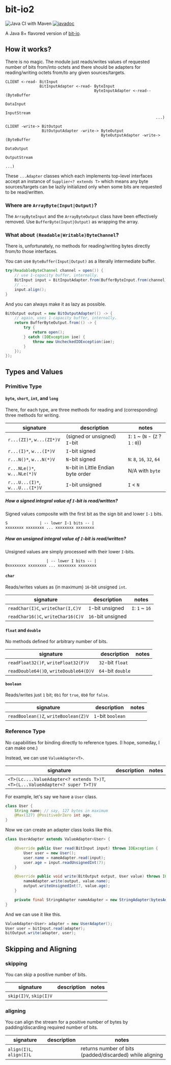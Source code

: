# bit-io2

![Java CI with Maven](https://github.com/jinahya/bit-io2/workflows/Java%20CI%20with%20Maven/badge.svg)
[![javadoc](https://javadoc.io/badge2/com.github.jinahya/bit-io2/javadoc.svg)](https://javadoc.io/doc/com.github.jinahya/bit-io2)

A Java 8+ flavored version of [bit-io](https://github.com/jinahya/bit-io).

## How it works?

There is no magic. The module just reads/writes values of requested number of bits from/into octets and there should be adapters for reading/writing octets from/to any given sources/targets.

```
CLIENT <-read- BitInput
               BitInputAdapter <-read- ByteInput
                                       ByteInputAdapter <-read-- (ByteBuffer
                                                                  DataInput
                                                                  InputStream
                                                                  ...)
```

```
CLIENT -write-> BitOutput
                BitOutputAdapter -write-> ByteOutput
                                          ByteOutputAdapter -write-> (ByteBuffer
                                                                      DataOutput
                                                                      OutputStream
                                                                      ...)
```

These `...Adapter` classes which each implements top-level interfaces accept an instance of `Supplier<? extends T>` which means any byte sources/targets can be lazily initialized only when some bits are requested to be read/written. 

### Where are `ArrayByte(Input|Output)`?

The `ArrayByteInput` and the `ArrayByteOutput` class have been effectively removed. Use `BufferByte(Input|Output)` as wrapping the array.

### What about `(Readable|Writable)ByteChannel`?

There is, unfortunately, no methods for reading/writing bytes directly from/to those interfaces.

You can use `ByteBuffer(Input|Output)` as a literally intermediate buffer.

```java
try(ReadableByteChannel channel = open()) {
    // use 1-capacity buffer, internally.
    BitInput input = BitInputAdapter.from(BufferByteInput.from(channel));
    // ...
    input.align();
}
```

And you can always make it as lazy as possible.

```java
BitOutput output = new BitOutputAdapter(() -> {
    // again, uses 1-capacity buffer, internally.
    return BufferByteOutput.from(() -> {
        try {
            return open();
        } catch (IOException ioe) {
            throw new UncheckedIOException(ioe);
        }
    });
});
```

## Types and Values

### Primitive Type

#### `byte`, `short`, `int`, and `long`

There, for each type, are three methods for reading and (corresponding) three methods for writing.

|signature                      |description                        |notes                               |
|-------------------------------|-----------------------------------|------------------------------------|
|`r...(ZI)*`, `w...(ZI*)V`      |(signed or unsigned) `I`-bit       |`I`: `1` ~ (`N` - (`Z` ? `1` : `0`))|
|`r...(I)*`, `w...(I*)V`        |`I`-bit signed                     |                                    |
|`r...N()*`, `w...N(*)V`        |`N`-bit signed                     |`N`: `8`, `16`, `32`, `64`          |
|`r...NLe()*`, `w...NLe(*)V`    |`N`-bit in Little Endian byte order|N/A with `byte`                     |
|`r...U...(I)*`, `w...U...(I*)V`|`I`-bit unsigned                   |`I` < `N`                           |

##### How a signed integral value of `I`-bit is read/written?

Signed values composite with the first bit as the sign bit and lower `I-1` bits.

```
S              | -- lower I-1 bits -- |
xxxxxxxx xxxxxxxx ... xxxxxxxx xxxxxxxx
```

##### How an unsigned integral value of `I`-bit is read/written?

Unsigned values are simply processed with their lower `I`-bits.

```
                  | -- lower I bits -- |
0xxxxxxxx xxxxxxxx ... xxxxxxxx xxxxxxxx
```

#### `char`

Reads/writes values as (in maximum) `16`-bit unsigned `int`.

|signature                         |description      |notes          |
|----------------------------------|-----------------|---------------|
|`readChar(I)C`, `writeChar(I,C)V` |`I`-bit unsigned |`I`: `1` ~ `16`|
|`readChar16()C`, `writeChar16(C)V`|`16`-bit unsigned|               |

#### `float` and `double`

No methods defined for arbitrary number of bits.

|signature                             |description      |notes|
|--------------------------------------|-----------------|-----|
|`readFloat32()F`, `writeFloat32(F)V`  |`32`-bit `float` |     |
|`readDouble64()D`, `writeDouble64(D)V`|`64`-bit `double`|     |

#### `boolean`

Reads/writes just `1` bit; `0b1` for `true`, `0b0` for `false`.

|signature                           |description      |notes|
|------------------------------------|-----------------|-----|
|`readBoolean()Z`, `writeBoolean(Z)V`|`1`-bit `boolean`|     |

### Reference Type

No capabilities for binding directly to reference types. (I hope, someday, I can make one.)  

Instead, we can use `ValueAdapter<T>`.

|signature                                                                      |description|notes|
|-------------------------------------------------------------------------------|-----------|-----|
|`<T>(Lc....ValueAdapter<? extends T>)T`, `<T>(L...ValueAdapter<? super T>T)V`|           |     |

For example, let's say we have a `User` class.

```java
class User {
    String name; // say, 127 bytes in maximum
    @Max(127) @PositiveOrZero int age;
}
```

Now we can create an adapter class looks like this.

```java
class UserAdapter extends ValueAdapter<User> {

    @Override public User read(BitInput input) throws IOException {
        User user = new User();
        user.name = nameAdapter.read(input);
        user.age = input.readUnsignedInt(7);
    }

    @Override public void write(BitOutput output, User value) throws IOException {
        nameAdapter.write(output, value.name);
        output.writeUnsignedInt(7, value.age);
    }

    private final StringAdapter nameAdapter = new StringAdapter(bytesAdapter8(8), UTF_8);
}
```

And we can use it like this.

```java
ValueAdapter<User> adapter = new UserAdapter();
User user = bitInput.read(adapter);
bitOutput.write(adapter, user);
```

## Skipping and Aligning

### skipping

You can skip a positive number of bits.

|signature             |description|notes|
|----------------------|-----------|-----|
|`skip(I)V`, `skip(I)V`|           |     |

### aligning

You can align the stream for a positive number of bytes by padding/discarding required number of bits. 

|signature               |description|notes                                                   |
|------------------------|-----------|--------------------------------------------------------|
|`align(I)L`, `align(I)L`|           |returns number of bits (padded/discarded) while aligning|
